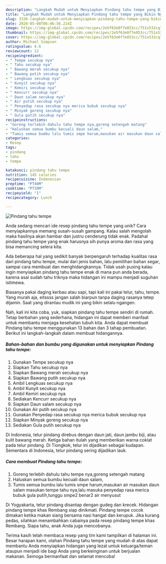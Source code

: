 ```yaml
---
description: "Langkah Mudah untuk Menyiapkan Pindang tahu tempe yang Bikin Ngiler"
title: "Langkah Mudah untuk Menyiapkan Pindang tahu tempe yang Bikin Ngiler"
slug: 3336-langkah-mudah-untuk-menyiapkan-pindang-tahu-tempe-yang-bikin-ngiler
date: 2020-05-08T06:46:56.214Z
image: https://img-global.cpcdn.com/recipes/2e5f63e0f7e853cc/751x532cq70/pindang-tahu-tempe-foto-resep-utama.jpg
thumbnail: https://img-global.cpcdn.com/recipes/2e5f63e0f7e853cc/751x532cq70/pindang-tahu-tempe-foto-resep-utama.jpg
cover: https://img-global.cpcdn.com/recipes/2e5f63e0f7e853cc/751x532cq70/pindang-tahu-tempe-foto-resep-utama.jpg
author: Michael Simpson
ratingvalue: 4.6
reviewcount: 12
recipeingredient:
- " Tempe secukup nya"
- " Tahu secukup nya"
- " Bawang merah secukup nya"
- " Bawang putih secukup nya"
- " Lengkuas secukup nya"
- " Kunyit secukup nya"
- " Kemiri secukup nya"
- " Kencurr secukup nya"
- " Daun salam secukup nya"
- " Air putih secukup nya"
- " Penyedap rasa secukup nya merica bubuk secukup nya"
- " Minyak goreng secukup nya"
- " Gula putih secukup nya"
recipeinstructions:
- "Goreng terlebih dahulu tahu tempe nya,goreng setengah matang"
- "Haluskan semua bumbu kecuali daun salam,"
- "Tumis semua bumbu lalu tumis smpe harum,masukan air masukan daun salam masukan tempe tahu nya,lalu masuka penyedap rasa merica bubuk gula putih,tunggu smpe2 benar2 air menyusut"
categories:
- Resep
tags:
- pindang
- tahu
- tempe

katakunci: pindang tahu tempe 
nutrition: 145 calories
recipecuisine: Indonesian
preptime: "PT40M"
cooktime: "PT39M"
recipeyield: "1"
recipecategory: Lunch

---
```



![Pindang tahu tempe](https://img-global.cpcdn.com/recipes/2e5f63e0f7e853cc/751x532cq70/pindang-tahu-tempe-foto-resep-utama.jpg)

Anda sedang mencari ide resep pindang tahu tempe yang unik? Cara menyiapkannya memang susah-susah gampang. Kalau salah mengolah maka hasilnya akan hambar dan justru cenderung tidak enak. Padahal pindang tahu tempe yang enak harusnya sih punya aroma dan rasa yang bisa memancing selera kita.

Ada beberapa hal yang sedikit banyak berpengaruh terhadap kualitas rasa dari pindang tahu tempe, mulai dari jenis bahan, lalu pemilihan bahan segar, sampai cara membuat dan menghidangkannya. Tidak usah pusing kalau ingin menyiapkan pindang tahu tempe enak di mana pun anda berada, karena asal sudah tahu triknya maka hidangan ini mampu menjadi suguhan istimewa.

Biasanya pakai daging kerbau atau sapi, tapi kali ini pakai telur, tahu, tempe. Yang murah aja, eitssss jangan salah biarpun tanpa daging rasanya tetep dijamin. Saat yang dirantau mudik ini yang bikin selalu ngangen.


Nah, kali ini kita coba, yuk, siapkan pindang tahu tempe sendiri di rumah. Tetap berbahan yang sederhana, hidangan ini dapat memberi manfaat untuk membantu menjaga kesehatan tubuh kita. Anda dapat membuat Pindang tahu tempe menggunakan 13 bahan dan 3 tahap pembuatan. Berikut ini langkah-langkah dalam membuat hidangannya.

<!--inarticleads1-->

##### Bahan-bahan dan bumbu yang digunakan untuk menyiapkan Pindang tahu tempe:

1. Gunakan  Tempe secukup nya
1. Siapkan  Tahu secukup nya
1. Siapkan  Bawang merah secukup nya
1. Siapkan  Bawang putih secukup nya
1. Ambil  Lengkuas secukup nya
1. Ambil  Kunyit secukup nya
1. Ambil  Kemiri secukup nya
1. Sediakan  Kencurr secukup nya
1. Siapkan  Daun salam secukup nya
1. Gunakan  Air putih secukup nya
1. Gunakan  Penyedap rasa secukup nya merica bubuk secukup nya
1. Siapkan  Minyak goreng secukup nya
1. Sediakan  Gula putih secukup nya


Di Indonesia, telur pindang direbus dengan daun jati, daun jambu biji, atau kulit bawang merah. Ketiga bahan itulah yang memberikan warna coklat pada telur pindang. Di Tiongkok, telur ini dijadikan sebagai kudapan. Sementara di Indonesia, telur pindang sering dijadikan lauk. 

<!--inarticleads2-->

##### Cara membuat Pindang tahu tempe:

1. Goreng terlebih dahulu tahu tempe nya,goreng setengah matang
1. Haluskan semua bumbu kecuali daun salam,
1. Tumis semua bumbu lalu tumis smpe harum,masukan air masukan daun salam masukan tempe tahu nya,lalu masuka penyedap rasa merica bubuk gula putih,tunggu smpe2 benar2 air menyusut


Di Yogyakarta, telur pindang disantap dengan gudeg dan krecek. Hidangan pindang tempe khas Rembang siap dinikmati. Pindang tempe cocok dimakan ketika makan siang bersama nasi hangat dan kerupuk. Jika kurang pedas, silahkan menambahkan cabainya pada resep pindang tempe khas Rembang. Siapa tahu, anak Anda juga mencobanya. 

Terima kasih telah membaca resep yang tim kami tampilkan di halaman ini. Besar harapan kami, olahan Pindang tahu tempe yang mudah di atas dapat membantu Anda menyiapkan hidangan yang lezat untuk keluarga/teman ataupun menjadi ide bagi Anda yang berkeinginan untuk berjualan makanan. Semoga bermanfaat dan selamat mencoba!
